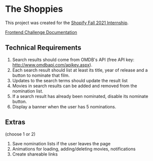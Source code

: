 # The Shoppies

This project was created for the [Shopify Fall 2021 Internship](https://www.shopify.ca/careers/fall-2021-frontend-developer-internship-1549282c).

[Frontend Challenge Documentation](https://docs.google.com/document/d/1SdR9rQpocsH5rPTOcxr9noqHRld5NJlylKO9Hf94U8U/edit#heading=h.31w9woubunro)

## Technical Requirements

1. Search results should come from OMDB's API (free API key: http://www.omdbapi.com/apikey.aspx).
2. Each search result should list at least its title, year of release and a button to nominate that film.
3. Updates to the search terms should update the result list
4. Movies in search results can be added and removed from the nomination list.
5. If a search result has already been nominated, disable its nominate button.
6. Display a banner when the user has 5 nominations.

## Extras

(choose 1 or 2)

1. Save nomination lists if the user leaves the page
2. Animations for loading, adding/deleting movies, notifications
3. Create shareable links
